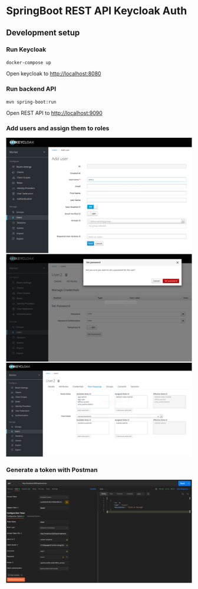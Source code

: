 # SpringBoot REST API Keycloak Auth

## Development setup

### Run Keycloak

`docker-compose up`

Open keycloak to <http://localhost:8080>

### Run backend API

`mvn spring-boot:run`

Open REST API to <http://localhost:9090>

### Add users and assign them to roles

<img src="./documentation/img/keycloak_create_user.png" />
<img src="./documentation/img/keycloak_user_credentials.png" />
<img src="./documentation/img/keycloak_user_role_mapping.png" />

### Generate a token with Postman

<img src="./documentation/img/postman_oauth2_get_token.png" />
